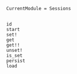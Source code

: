 ```@meta
CurrentModule = Sessions
```

```@contents
```

```@docs
id
start
set!
get
get!!
unset!
is_set
persist
load
```
